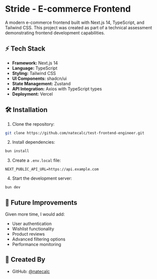 # Stride - E-commerce Frontend

A modern e-commerce frontend built with Next.js 14, TypeScript, and Tailwind
CSS. This project was created as part of a technical assessment demonstrating
frontend development capabilities.

## ⚡ Tech Stack

- **Framework:** Next.js 14
- **Language:** TypeScript
- **Styling:** Tailwind CSS
- **UI Components:** shadcn/ui
- **State Management:** Zustand
- **API Integration:** Axios with TypeScript types
- **Deployment:** Vercel

## 🛠️ Installation

1. Clone the repository:

```bash
git clone https://github.com/natecalc/test-frontend-engineer.git
```

2. Install dependencies:

```bash
bun install
```

3. Create a `.env.local` file:

```env
NEXT_PUBLIC_API_URL=https://api.example.com
```

4. Start the development server:

```bash
bun dev
```

## 💭 Future Improvements

Given more time, I would add:

- User authentication
- Wishlist functionality
- Product reviews
- Advanced filtering options
- Performance monitoring

## 👤 Created By

- GitHub: [@natecalc](https://github.com/natecalc)
